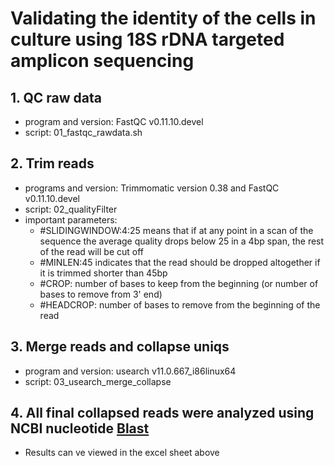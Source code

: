 # Validating the identity of the cells in culture using 18S rDNA targeted amplicon sequencing

## 1. QC raw data
- program and version: FastQC v0.11.10.devel
- script: 01_fastqc_rawdata.sh

## 2. Trim reads
- programs and version: Trimmomatic version 0.38 and FastQC v0.11.10.devel
- script: 02_qualityFilter
- important parameters:
    - #SLIDINGWINDOW:4:25 means that if at any point in a scan of the sequence the average quality drops below 25 in a 4bp span, the rest of the read will be cut off
    - #MINLEN:45 indicates that the read should be dropped altogether if it is trimmed shorter than 45bp
    - #CROP: number of bases to keep from the beginning (or number of bases to remove from 3' end)
    - #HEADCROP: number of bases to remove from the beginning of the read

## 3. Merge reads and collapse uniqs
- program and version: usearch v11.0.667_i86linux64
- script: 03_usearch_merge_collapse

## 4. All final collapsed reads were analyzed using NCBI nucleotide [Blast](https://blast.ncbi.nlm.nih.gov/Blast.cgi?PROGRAM=blastn&PAGE_TYPE=BlastSearch&LINK_LOC=blasthome)
- Results can ve viewed in the excel sheet above
